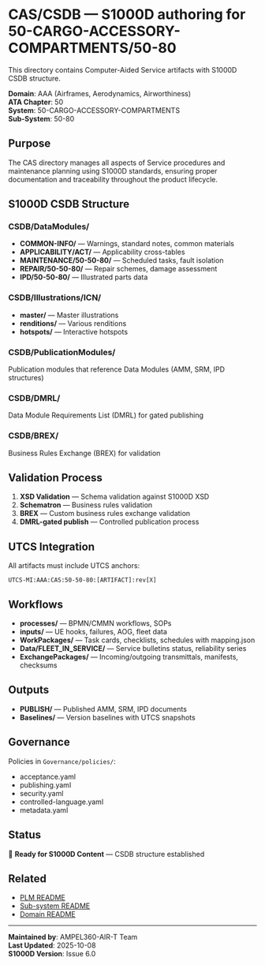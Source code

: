 # CAS/CSDB — S1000D authoring for 50-CARGO-ACCESSORY-COMPARTMENTS/50-80

This directory contains Computer-Aided Service artifacts with S1000D CSDB structure.

**Domain**: AAA (Airframes, Aerodynamics, Airworthiness)  
**ATA Chapter**: 50  
**System**: 50-CARGO-ACCESSORY-COMPARTMENTS  
**Sub-System**: 50-80

## Purpose

The CAS directory manages all aspects of Service procedures and maintenance planning using S1000D standards, ensuring proper documentation and traceability throughout the product lifecycle.

## S1000D CSDB Structure

### CSDB/DataModules/
- **COMMON-INFO/** — Warnings, standard notes, common materials
- **APPLICABILITY/ACT/** — Applicability cross-tables
- **MAINTENANCE/50-50-80/** — Scheduled tasks, fault isolation
- **REPAIR/50-50-80/** — Repair schemes, damage assessment
- **IPD/50-50-80/** — Illustrated parts data

### CSDB/Illustrations/ICN/
- **master/** — Master illustrations
- **renditions/** — Various renditions
- **hotspots/** — Interactive hotspots

### CSDB/PublicationModules/
Publication modules that reference Data Modules (AMM, SRM, IPD structures)

### CSDB/DMRL/
Data Module Requirements List (DMRL) for gated publishing

### CSDB/BREX/
Business Rules Exchange (BREX) for validation

## Validation Process

1. **XSD Validation** — Schema validation against S1000D XSD
2. **Schematron** — Business rules validation
3. **BREX** — Custom business rules exchange validation
4. **DMRL-gated publish** — Controlled publication process

## UTCS Integration

All artifacts must include UTCS anchors:
```
UTCS-MI:AAA:CAS:50-50-80:[ARTIFACT]:rev[X]
```

## Workflows

- **processes/** — BPMN/CMMN workflows, SOPs
- **inputs/** — UE hooks, failures, AOG, fleet data
- **WorkPackages/** — Task cards, checklists, schedules with mapping.json
- **Data/FLEET_IN_SERVICE/** — Service bulletins status, reliability series
- **ExchangePackages/** — Incoming/outgoing transmittals, manifests, checksums

## Outputs

- **PUBLISH/** — Published AMM, SRM, IPD documents
- **Baselines/** — Version baselines with UTCS snapshots

## Governance

Policies in `Governance/policies/`:
- acceptance.yaml
- publishing.yaml
- security.yaml
- controlled-language.yaml
- metadata.yaml

## Status

🚧 **Ready for S1000D Content** — CSDB structure established

## Related

- [PLM README](../README.md)
- [Sub-system README](../../README.md)
- [Domain README](../../../../README.md)

---

**Maintained by**: AMPEL360-AIR-T Team  
**Last Updated**: 2025-10-08  
**S1000D Version**: Issue 6.0
